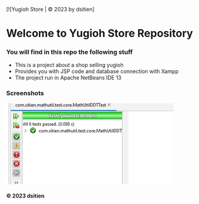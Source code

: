 [![Yugioh Store | © 2023 by dsitien]

# Welcome to Yugioh Store Repository
### You will find in this repo the following stuff
* This is a project about a shop selling yugioh
* Provides you with JSP code and database connection with Xampp
* The project run in Apache NetBeans IDE 13

### Screenshots
![Yugioh Store](https://github.com/dsitien/math-util-1625/blob/main/image/DDTTest.PNG)

#### © 2023 dsitien